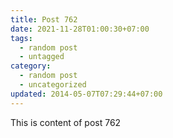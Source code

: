 ```yaml
---
title: Post 762
date: 2021-11-28T01:00:30+07:00
tags:
  - random post
  - untagged
category:
  - random post
  - uncategorized
updated: 2014-05-07T07:29:44+07:00
---
```

This is content of post 762